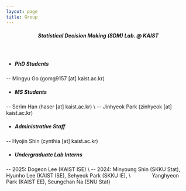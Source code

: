 ```yaml
---
layout: page
title: Group
---
```


##### <center> Statistical Decision Making (SDM) Lab. @ KAIST </center>

<br>

* ##### PhD Students  
-- Mingyu Go (gomg9157 [at] kaist.ac.kr)



* ##### MS Students  
-- Serim Han (haser [at] kaist.ac.kr) \\
-- Jinhyeok Park (zinhyeok [at] kaist.ac.kr)



* ##### Administrative Staff  
-- Hyojin Shin (cynthia [at] kaist.ac.kr)



* ##### Undergraduate Lab Interns  
-- 2025: Dogeon Lee (KAIST ISE) \\
-- 2024: Minyoung Shin (SKKU Stat), Hyunho Lee (KAIST ISE), Sehyeok Park (SKKU IE), \\
  &ensp; &ensp; &ensp; &ensp; &ensp; Yanghyeon Park (KAIST EE), Seungchan Na (SNU Stat)


